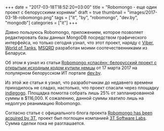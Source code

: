+++
date = "2017-03-18T18:52:20+03:00"
title = "Robomongo - еще один проект с белорусскими корнями"
draft = true
thumbnail = "images/2017-03-18-robomongo.png"
tags = ["it", "by", "robomongo", "dev.by", "mongodb"]
categories = ["it"]
+++

Давно пользуюсь Robomongo, приложением, которое позволяет редактировать базы данных MongoDB посредством графического интерфейса,
но только сегодня узнал, что этот проект, наряду с [Viber](https://www.viber.com), [World of Tanks](http://worldoftanks.ru/), [MSQRD](http://msqrd.me/) разработан
моими соотечественниками из Беларуси.

Об этом я узнал из статьи [Robomongo «спасён»: белорусский проект с открытым исходным кодом купили немцы](https://dev.by/lenta/main/r-spasyon) от 17 марта 2017 на популярном белорусском ИТ портале [dev.by](http://dev.by).

Из этой же статьи я узнал, что разработчикам до недавнего времени приходилось не сладко, настолько, что проект спасали через площадку [indiegogo](http://indiegogo.com). Площадка помогла собрать лишь 25% от запланированной суммы в $116,000. К сожалению, данной суммы хватило лишь на недолгую реанимацию Robomongo.

Согласно статье с официального блога проекта [Robomongo has been acquired by 3T](http://blog.robomongo.org/robomongo-has-been-acquired-by-3t/), проект был поглощен компанией [3T Software Labs](https://studio3t.com/). Сумма сделки пока не разглашается.
